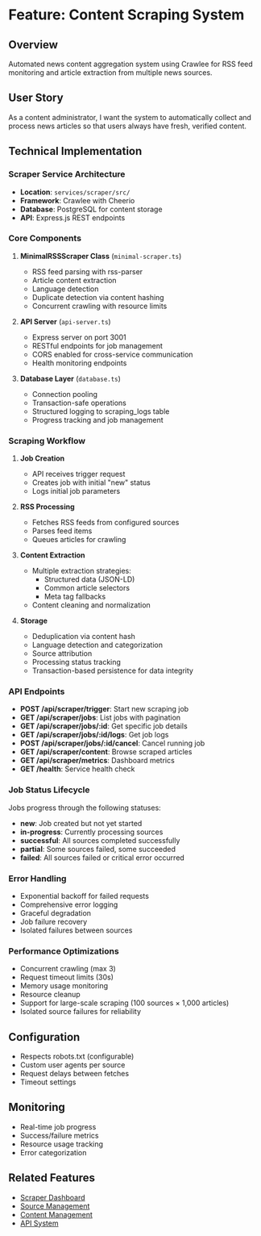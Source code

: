 # Feature: Content Scraping System

## Overview
Automated news content aggregation system using Crawlee for RSS feed monitoring and article extraction from multiple news sources.

## User Story
As a content administrator, I want the system to automatically collect and process news articles so that users always have fresh, verified content.

## Technical Implementation

### Scraper Service Architecture
- **Location**: `services/scraper/src/`
- **Framework**: Crawlee with Cheerio
- **Database**: PostgreSQL for content storage
- **API**: Express.js REST endpoints

### Core Components
1. **MinimalRSSScraper Class** (`minimal-scraper.ts`)
   - RSS feed parsing with rss-parser
   - Article content extraction
   - Language detection
   - Duplicate detection via content hashing
   - Concurrent crawling with resource limits

2. **API Server** (`api-server.ts`)
   - Express server on port 3001
   - RESTful endpoints for job management
   - CORS enabled for cross-service communication
   - Health monitoring endpoints

3. **Database Layer** (`database.ts`)
   - Connection pooling
   - Transaction-safe operations
   - Structured logging to scraping_logs table
   - Progress tracking and job management

### Scraping Workflow
1. **Job Creation**
   - API receives trigger request
   - Creates job with initial "new" status
   - Logs initial job parameters

2. **RSS Processing**
   - Fetches RSS feeds from configured sources
   - Parses feed items
   - Queues articles for crawling

3. **Content Extraction**
   - Multiple extraction strategies:
     - Structured data (JSON-LD)
     - Common article selectors
     - Meta tag fallbacks
   - Content cleaning and normalization

4. **Storage**
   - Deduplication via content hash
   - Language detection and categorization
   - Source attribution
   - Processing status tracking
   - Transaction-based persistence for data integrity

### API Endpoints
- **POST /api/scraper/trigger**: Start new scraping job
- **GET /api/scraper/jobs**: List jobs with pagination
- **GET /api/scraper/jobs/:id**: Get specific job details
- **GET /api/scraper/jobs/:id/logs**: Get job logs
- **POST /api/scraper/jobs/:id/cancel**: Cancel running job
- **GET /api/scraper/content**: Browse scraped articles
- **GET /api/scraper/metrics**: Dashboard metrics
- **GET /health**: Service health check

### Job Status Lifecycle
Jobs progress through the following statuses:
- **new**: Job created but not yet started
- **in-progress**: Currently processing sources
- **successful**: All sources completed successfully  
- **partial**: Some sources failed, some succeeded
- **failed**: All sources failed or critical error occurred

### Error Handling
- Exponential backoff for failed requests
- Comprehensive error logging
- Graceful degradation
- Job failure recovery
- Isolated failures between sources

### Performance Optimizations
- Concurrent crawling (max 3)
- Request timeout limits (30s)
- Memory usage monitoring
- Resource cleanup
- Support for large-scale scraping (100 sources × 1,000 articles)
- Isolated source failures for reliability

## Configuration
- Respects robots.txt (configurable)
- Custom user agents per source
- Request delays between fetches
- Timeout settings

## Monitoring
- Real-time job progress
- Success/failure metrics
- Resource usage tracking
- Error categorization

## Related Features
- [Scraper Dashboard](./04-scraper-dashboard.md)
- [Source Management](./05-source-management.md)
- [Content Management](./06-content-management.md)
- [API System](./08-api-system.md) 